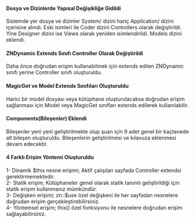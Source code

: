 <h4>Dosya ve Dizinlerde Yapısal Değişikliğe Gidildi</h4>
<p>Sistemde yer dosya ve dizinler System/ dizini hariç Application/ dizini içerisine alındı. Eski isimleri ile Coder dizini Controllers olarak değiştirildi. Yine Designer dizini ise Views olarak yeniden isimlendirildi. Models dizini eklendi.</p>
<h4>ZNDynamic Extends Sınıfı Controller Olarak Değiştirildi</h4>
<p>Daha önce doğrudan erişim kullanabilmek için extends edilen ZNDynamic sınıfı yerine Controller sınıfı oluşturuldu.</p>
<h4>MagicGet ve Model Extends Sınıfıları Oluşturuldu</h4>
<p>Harici bir model dosyası veya kütüphane oluşturulacaksa doğrudan erişim sağlanması için Model veya MagicGet sınıfları extends edilerek kullanılabilir.</p>
<h4>Components(Bileşenler) Eklendi</h4>
<p>Bileşenler yeni yeni geliştirilmekte olup şuan için 9 adet genel bir kaçtanede alt bileşen oluşturuldu. Bileşenlerin geliştirilmesi ve kılavuza eklenmesi devam edecektir.</p>
<h4>4 Farklı Erişim Yöntemi Oluşturuldu</h4>
<p>1- Dinamik $this nesne erişimi; Aktif çalışılan sayfada Controller extendsi gerektirmemektedir.<br>
2- Statik erişim; Kütüphaneler genel olarak statik tanımlı geliştirildiği için statik erişim kullanmanız mümkündür.<br>
3- Değişken erişimi; zn::$use özel değişkeni ile her sayfadan nesnelere doğrudan erişim gerçekleştirebilirsiniz.<br>
4- Yöntemsel erişim; this() özel fonksiyonu ile nesnelere doğrudan erişim sağlayabilirsiniz.</p>
